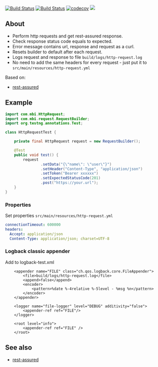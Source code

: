 [![Build Status](https://travis-ci.org/mbi88/http-request.svg?branch=master)](https://travis-ci.org/mbi88/http-request)
[![Build Status](https://github.com/mbi88/http-request/workflows/Build/badge.svg)](https://github.com/mbi88/http-request/actions)
[![codecov](https://codecov.io/gh/mbi88/http-request/branch/master/graph/badge.svg)](https://codecov.io/gh/mbi88/http-request)
[![](https://jitpack.io/v/mbi88/http-request.svg)](https://jitpack.io/#mbi88/http-request)


## About
 * Perform http requests and get rest-assured response.
 * Check response status code equals to expected.
 * Error message contains url, response and request as a curl.
 * Resets builder to default after each request.
 * Logs request and response to file `build/logs/http-request.log`
 * No need to add the same headers for every request - just put it to `src/main/resources/http-request.yml`

Based on:
- <a href="https://github.com/rest-assured/rest-assured">rest-assured</a> 

## Example
```java
import com.mbi.HttpRequest;
import com.mbi.request.RequestBuilder;
import org.testng.annotations.Test;

class HttpRequestTest {

    private final HttpRequest request = new RequestBuilder();

    @Test
    public void test() {
        request
                .setData("{\"name\": \"user\"}")
                .setHeader("Content-Type", "application/json")
                .setToken("Bearer xxxxxx")
                .setExpectedStatusCode(201)
                .post("https://your.url");
    }
}
```

### Properties
Set properties `src/main/resources/http-request.yml`

```yaml
connectionTimeout: 600000
headers:
  Accept: application/json
  Content-Type: application/json; charset=UTF-8
```

### Logback classic appender
Add to logback-test.xml

```$xslt
    <appender name="FILE" class="ch.qos.logback.core.FileAppender">
        <file>build/logs/http-request.log</file>
        <append>false</append>
        <encoder>
            <pattern>%date %-4relative %-5level - %msg %n</pattern>
        </encoder>
    </appender>

    <logger name="file-logger" level="DEBUG" additivity="false">
        <appender-ref ref="FILE"/>
    </logger>

    <root level="info">
        <appender-ref ref="FILE" />
    </root>
```

## See also
- <a href="https://github.com/rest-assured/rest-assured">rest-assured</a>
